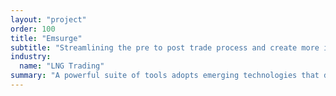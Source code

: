 ```yaml
---
layout: "project"
order: 100
title: "Emsurge"
subtitle: "Streamlining the pre to post trade process and create more interactive, efficient LNG networks"
industry:
  name: "LNG Trading"
summary: "A powerful suite of tools adopts emerging technologies that dramatically improve how LNG is traded."
---
```


